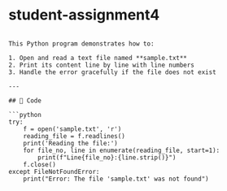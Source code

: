 # student-assignment4
```# File Reading in Python

This Python program demonstrates how to:

1. Open and read a text file named **sample.txt**  
2. Print its content line by line with line numbers  
3. Handle the error gracefully if the file does not exist  

---

## 📌 Code

```python
try:
    f = open('sample.txt', 'r')
    reading_file = f.readlines()
    print('Reading the file:')
    for file_no, line in enumerate(reading_file, start=1):
        print(f"Line{file_no}:{line.strip()}")
    f.close()
except FileNotFoundError:
    print("Error: The file 'sample.txt' was not found")
```
```
